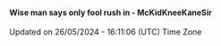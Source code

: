 #### Wise man says only fool rush in - McKidKneeKaneSir
Updated on 26/05/2024 - 16:11:06 (UTC) Time Zone
